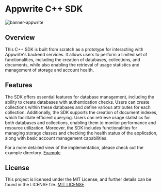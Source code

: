 # Appwrite C++ SDK

![banner-appwrite](https://github.com/user-attachments/assets/63e7dbad-6a49-4b80-bee2-8e0a46601eec)

## Overview

This C++ SDK is built from scratch as a prototype for interacting with Appwrite's backend services. It allows users to perform a limited set of functionalities, including the creation of databases, collections, and documents, while also enabling the retrieval of usage statistics and management of storage and account health.

## Features

The SDK offers essential features for database management, including the ability to create databases with authentication checks. Users can create collections within these databases and define various attributes for each collection. Additionally, the SDK supports the creation of document indexes, which facilitate efficient querying. Users can retrieve usage statistics for both databases and collections, enabling them to monitor performance and resource utilization. Moreover, the SDK includes functionalities for managing storage classes and checking the health status of the application, along with basic account management capabilities.

For a more detailed view of the implementation, please check out the example directory. [Example](/examples/) 

## License 

This project is licensed under the MIT License, and further details can be found in the LICENSE file.
[MIT LICENSE](LICENSE)
